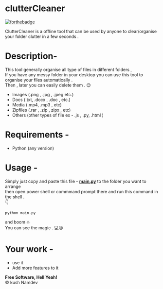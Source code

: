 

<h1 class="code-line" data-line-start=0 data-line-end=1 ><a id="clutterCleaner_0"></a>clutterCleaner</h1>

[![forthebadge](https://forthebadge.com/images/badges/built-with-love.svg)](https://forthebadge.com)

<p class="has-line-data" data-line-start="2" data-line-end="3">ClutterCleaner is a offline tool that can be used by anyone to clear/organise your folder clutter in a few seconds .</p>
<h1 class="code-line" data-line-start=4 data-line-end=5 ><a id="Description_4"></a>Description-</h1>
<p class="has-line-data" data-line-start="6" data-line-end="9">This tool generally organise all type of files in different folders ,<br>
If you have any messy folder in your desktop you can use this tool to organise your files automatically .<br>
Then , later you can easily delete them . 😉</p>
<ul>
<li class="has-line-data" data-line-start="10" data-line-end="11">Images (.png , .jpg , .jpeg etc.)</li>
<li class="has-line-data" data-line-start="11" data-line-end="12">Docs (.txt, .docx , .doc , etc.)</li>
<li class="has-line-data" data-line-start="12" data-line-end="13">Media (.mp4, .mp3 , etc)</li>
<li class="has-line-data" data-line-start="13" data-line-end="14">Zipfiles (.rar , .zip , zipx , etc)</li>
<li class="has-line-data" data-line-start="14" data-line-end="16">Others (other types of file ex - .js , .py, .html )</li>
</ul>
<h1 class="code-line" data-line-start=16 data-line-end=17 ><a id="Requirements__16"></a>Requirements -</h1>
<ul>
<li class="has-line-data" data-line-start="18" data-line-end="19">Python (any version)</li>
</ul>
<h1 class="code-line" data-line-start=21 data-line-end=22 ><a id="Usage__21"></a>Usage -</h1>
<p class="has-line-data" data-line-start="23" data-line-end="26">Simply just copy and paste this file - <strong><a href="http://main.py">main.py</a></strong> to the folder you want to arrange<br>
then open power shell or commmand prompt  there and run this command in the shell .<br>
👇</p>
<pre><code class="has-line-data" data-line-start="28" data-line-end="30" class="language-bash">python main.py 
</code></pre>
<p class="has-line-data" data-line-start="31" data-line-end="33">and boom 🔥<br>
You can see the magic . 💻😉</p>
<h1 class="code-line" data-line-start=37 data-line-end=38 ><a id="Your_work__37"></a>Your work -</h1>
<ul>
<li class="has-line-data" data-line-start="38" data-line-end="39">use it</li>
<li class="has-line-data" data-line-start="39" data-line-end="40">Add more features to it</li>
</ul>
<p class="has-line-data" data-line-start="44" data-line-end="46"><strong>Free Software, Hell Yeah!</strong><br>
© kush Namdev</p>


